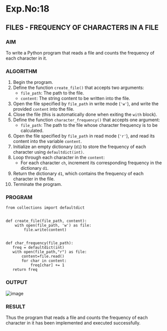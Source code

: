 
# Exp.No:18  
## FILES - FREQUENCY OF CHARACTERS IN A FILE

### AIM  
To write a Python program that reads a file and counts the frequency of each character in it.

### ALGORITHM

1. Begin the program.  
2. Define the function `create_file()` that accepts two arguments:  
   - `file_path`: The path to the file.  
   - `content`: The string content to be written into the file.  
3. Open the file specified by `file_path` in write mode (`'w'`), and write the provided `content` into the file.  
4. Close the file (this is automatically done when exiting the `with` block).  
5. Define the function `character_frequency()` that accepts one argument:  
   - `file_path`: The path to the file whose character frequency is to be calculated.  
6. Open the file specified by `file_path` in read mode (`'r'`), and read its content into the variable `content`.  
7. Initialize an empty dictionary (`d1`) to store the frequency of each character using `defaultdict(int)`.  
8. Loop through each character in the `content`:  
   - For each character `ch`, increment its corresponding frequency in the dictionary `d1`.  
9. Return the dictionary `d1`, which contains the frequency of each character in the file.  
10. Terminate the program.

### PROGRAM

```
from collections import defaultdict


def create_file(file_path, content):
    with open(file_path, 'w') as file:
        file.write(content)


def char_frequency(file_path):
   freq = defaultdict(int)
   with open(file_path,"r") as file:
       content=file.read()
       for char in content:
           freq[char] += 1
   return freq
```


### OUTPUT
![image](https://github.com/user-attachments/assets/166e27a6-45c2-4deb-bcaf-17e2eeaf81f5)

### RESULT
Thus the program that reads a file and counts the frequency of each character in it has been implemented and executed successfully.
